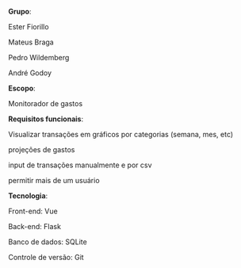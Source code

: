 **Grupo**:

Ester Fiorillo

Mateus Braga

Pedro Wildemberg

André Godoy

**Escopo**:

Monitorador de gastos

**Requisitos funcionais**:

Visualizar transações em gráficos por categorias (semana, mes, etc)

projeções de gastos

input de transações manualmente e por csv

permitir mais de um usuário

**Tecnologia**:

Front-end: Vue

Back-end: Flask

Banco de dados: SQLite

Controle de versão: Git
